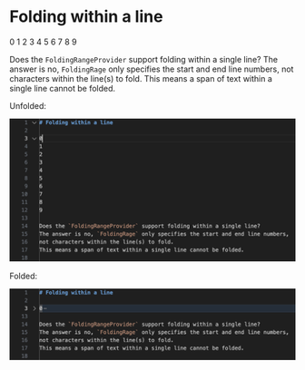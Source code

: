 # Folding within a line

0
1
2
3
4
5
6
7
8
9

Does the `FoldingRangeProvider` support folding within a single line?
The answer is no, `FoldingRage` only specifies the start and end line numbers,
not characters within the line(s) to fold.
This means a span of text within a single line cannot be folded.

Unfolded:

![](images/unfolded.png)

Folded:

![](images/folded.png)
